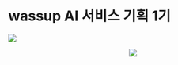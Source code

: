 # wassup AI 서비스 기획 1기   
<a href="https://hits.seeyoufarm.com"><img src="https://hits.seeyoufarm.com/api/count/incr/badge.svg?url=https%3A%2F%2Fgithub.com%2Fjio-B%2Fwassup&count_bg=%23D76286&title_bg=%2340A29C&icon=staffbase.svg&icon_color=%23E7E7E7&title=hits&edge_flat=false"/></a>
<center>
<img src="https://capsule-render.vercel.app/api?type=waving&color=gradient&height=300&section=header&text=study%20note&fontSize=90" />
</center>
